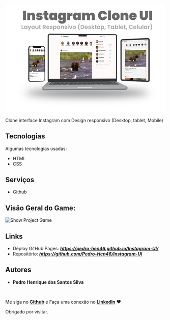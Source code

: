 ![Logo](./images/ShowProject.png)

Clone interface Instagram com Design responsivo (Desktop, tablet, Mobile)

## Tecnologias 
Algumas tecnologias usadas:

* HTML
* CSS

## Serviços
* Github

## Visão Geral do Game:
![Show Project Game](https://github.com/Pedro-Hen46/Instagram-UI/blob/main/images/ApresentationVideo.gif)


## Links
  - Deploy GitHub Pages: ***https://pedro-hen46.github.io/Instagram-UI/***
  - Repositório: ***https://github.com/Pedro-Hen46/Instagram-UI***

  ## Autores

  * **Pedro Henrique dos Santos Silva** 
  
  <br />
  
  Me siga no [**Github**](https://github.com/login?return_to=https%3A%2F%2Fgithub.com%2FPedro-Hen46) e Faça uma conexão no [**LinkedIn**](https://www.linkedin.com/in/pedro-henrique-dos-santos-silva-05012289) ❤

  Obrigado por visitar. 
